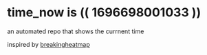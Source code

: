 # time_now is (( 1696698001033 ))

an automated repo that shows the currnent time

inspired by [breakingheatmap](https://github.com/breakingheatmap/breakingheatmap)
